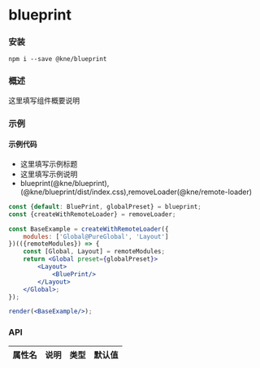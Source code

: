 
# blueprint


### 安装

```shell
npm i --save @kne/blueprint
```


### 概述

这里填写组件概要说明


### 示例

#### 示例代码

- 这里填写示例标题
- 这里填写示例说明
- blueprint(@kne/blueprint),(@kne/blueprint/dist/index.css),removeLoader(@kne/remote-loader)

```jsx
const {default: BluePrint, globalPreset} = blueprint;
const {createWithRemoteLoader} = removeLoader;

const BaseExample = createWithRemoteLoader({
    modules: ['Global@PureGlobal', 'Layout']
})(({remoteModules}) => {
    const [Global, Layout] = remoteModules;
    return <Global preset={globalPreset}>
        <Layout>
            <BluePrint/>
        </Layout>
    </Global>;
});

render(<BaseExample/>);

```


### API

|属性名|说明|类型|默认值|
|  ---  | ---  | --- | --- |

